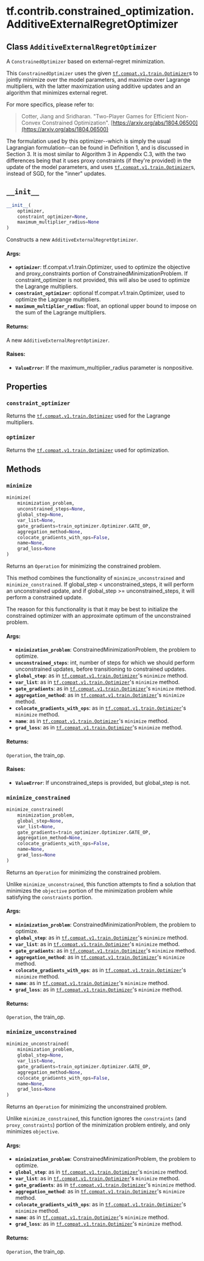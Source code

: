 <div itemscope itemtype="http://developers.google.com/ReferenceObject">
<meta itemprop="name" content="tf.contrib.constrained_optimization.AdditiveExternalRegretOptimizer" />
<meta itemprop="path" content="Stable" />
<meta itemprop="property" content="constraint_optimizer"/>
<meta itemprop="property" content="optimizer"/>
<meta itemprop="property" content="__init__"/>
<meta itemprop="property" content="minimize"/>
<meta itemprop="property" content="minimize_constrained"/>
<meta itemprop="property" content="minimize_unconstrained"/>
</div>

# tf.contrib.constrained_optimization.AdditiveExternalRegretOptimizer

## Class `AdditiveExternalRegretOptimizer`

A `ConstrainedOptimizer` based on external-regret minimization.



<!-- Placeholder for "Used in" -->

This `ConstrainedOptimizer` uses the given <a href="../../../tf/train/Optimizer.md"><code>tf.compat.v1.train.Optimizer</code></a>s to
jointly minimize over the model parameters, and maximize over Lagrange
multipliers, with the latter maximization using additive updates and an
algorithm that minimizes external regret.

For more specifics, please refer to:

> Cotter, Jiang and Sridharan. "Two-Player Games for Efficient Non-Convex
> Constrained Optimization".
> [https://arxiv.org/abs/1804.06500](https://arxiv.org/abs/1804.06500)

The formulation used by this optimizer--which is simply the usual Lagrangian
formulation--can be found in Definition 1, and is discussed in Section 3. It
is most similar to Algorithm 3 in Appendix C.3, with the two differences being
that it uses proxy constraints (if they're provided) in the update of the
model parameters, and uses <a href="../../../tf/train/Optimizer.md"><code>tf.compat.v1.train.Optimizer</code></a>s, instead of SGD,
for the "inner" updates.

<h2 id="__init__"><code>__init__</code></h2>

``` python
__init__(
    optimizer,
    constraint_optimizer=None,
    maximum_multiplier_radius=None
)
```

Constructs a new `AdditiveExternalRegretOptimizer`.


#### Args:


* <b>`optimizer`</b>: tf.compat.v1.train.Optimizer, used to optimize the objective
  and proxy_constraints portion of ConstrainedMinimizationProblem. If
  constraint_optimizer is not provided, this will also be used to optimize
  the Lagrange multipliers.
* <b>`constraint_optimizer`</b>: optional tf.compat.v1.train.Optimizer, used to
  optimize the Lagrange multipliers.
* <b>`maximum_multiplier_radius`</b>: float, an optional upper bound to impose on the
  sum of the Lagrange multipliers.


#### Returns:

A new `AdditiveExternalRegretOptimizer`.



#### Raises:


* <b>`ValueError`</b>: If the maximum_multiplier_radius parameter is nonpositive.



## Properties

<h3 id="constraint_optimizer"><code>constraint_optimizer</code></h3>

Returns the <a href="../../../tf/train/Optimizer.md"><code>tf.compat.v1.train.Optimizer</code></a> used for the Lagrange multipliers.


<h3 id="optimizer"><code>optimizer</code></h3>

Returns the <a href="../../../tf/train/Optimizer.md"><code>tf.compat.v1.train.Optimizer</code></a> used for optimization.




## Methods

<h3 id="minimize"><code>minimize</code></h3>

``` python
minimize(
    minimization_problem,
    unconstrained_steps=None,
    global_step=None,
    var_list=None,
    gate_gradients=train_optimizer.Optimizer.GATE_OP,
    aggregation_method=None,
    colocate_gradients_with_ops=False,
    name=None,
    grad_loss=None
)
```

Returns an `Operation` for minimizing the constrained problem.

This method combines the functionality of `minimize_unconstrained` and
`minimize_constrained`. If global_step < unconstrained_steps, it will
perform an unconstrained update, and if global_step >= unconstrained_steps,
it will perform a constrained update.

The reason for this functionality is that it may be best to initialize the
constrained optimizer with an approximate optimum of the unconstrained
problem.

#### Args:


* <b>`minimization_problem`</b>: ConstrainedMinimizationProblem, the problem to
  optimize.
* <b>`unconstrained_steps`</b>: int, number of steps for which we should perform
  unconstrained updates, before transitioning to constrained updates.
* <b>`global_step`</b>: as in <a href="../../../tf/train/Optimizer.md"><code>tf.compat.v1.train.Optimizer</code></a>'s `minimize` method.
* <b>`var_list`</b>: as in <a href="../../../tf/train/Optimizer.md"><code>tf.compat.v1.train.Optimizer</code></a>'s `minimize` method.
* <b>`gate_gradients`</b>: as in <a href="../../../tf/train/Optimizer.md"><code>tf.compat.v1.train.Optimizer</code></a>'s `minimize` method.
* <b>`aggregation_method`</b>: as in <a href="../../../tf/train/Optimizer.md"><code>tf.compat.v1.train.Optimizer</code></a>'s `minimize`
  method.
* <b>`colocate_gradients_with_ops`</b>: as in <a href="../../../tf/train/Optimizer.md"><code>tf.compat.v1.train.Optimizer</code></a>'s
  `minimize` method.
* <b>`name`</b>: as in <a href="../../../tf/train/Optimizer.md"><code>tf.compat.v1.train.Optimizer</code></a>'s `minimize` method.
* <b>`grad_loss`</b>: as in <a href="../../../tf/train/Optimizer.md"><code>tf.compat.v1.train.Optimizer</code></a>'s `minimize` method.


#### Returns:

`Operation`, the train_op.



#### Raises:


* <b>`ValueError`</b>: If unconstrained_steps is provided, but global_step is not.

<h3 id="minimize_constrained"><code>minimize_constrained</code></h3>

``` python
minimize_constrained(
    minimization_problem,
    global_step=None,
    var_list=None,
    gate_gradients=train_optimizer.Optimizer.GATE_OP,
    aggregation_method=None,
    colocate_gradients_with_ops=False,
    name=None,
    grad_loss=None
)
```

Returns an `Operation` for minimizing the constrained problem.

Unlike `minimize_unconstrained`, this function attempts to find a solution
that minimizes the `objective` portion of the minimization problem while
satisfying the `constraints` portion.

#### Args:


* <b>`minimization_problem`</b>: ConstrainedMinimizationProblem, the problem to
  optimize.
* <b>`global_step`</b>: as in <a href="../../../tf/train/Optimizer.md"><code>tf.compat.v1.train.Optimizer</code></a>'s `minimize` method.
* <b>`var_list`</b>: as in <a href="../../../tf/train/Optimizer.md"><code>tf.compat.v1.train.Optimizer</code></a>'s `minimize` method.
* <b>`gate_gradients`</b>: as in <a href="../../../tf/train/Optimizer.md"><code>tf.compat.v1.train.Optimizer</code></a>'s `minimize` method.
* <b>`aggregation_method`</b>: as in <a href="../../../tf/train/Optimizer.md"><code>tf.compat.v1.train.Optimizer</code></a>'s `minimize`
  method.
* <b>`colocate_gradients_with_ops`</b>: as in <a href="../../../tf/train/Optimizer.md"><code>tf.compat.v1.train.Optimizer</code></a>'s
  `minimize` method.
* <b>`name`</b>: as in <a href="../../../tf/train/Optimizer.md"><code>tf.compat.v1.train.Optimizer</code></a>'s `minimize` method.
* <b>`grad_loss`</b>: as in <a href="../../../tf/train/Optimizer.md"><code>tf.compat.v1.train.Optimizer</code></a>'s `minimize` method.


#### Returns:

`Operation`, the train_op.


<h3 id="minimize_unconstrained"><code>minimize_unconstrained</code></h3>

``` python
minimize_unconstrained(
    minimization_problem,
    global_step=None,
    var_list=None,
    gate_gradients=train_optimizer.Optimizer.GATE_OP,
    aggregation_method=None,
    colocate_gradients_with_ops=False,
    name=None,
    grad_loss=None
)
```

Returns an `Operation` for minimizing the unconstrained problem.

Unlike `minimize_constrained`, this function ignores the `constraints` (and
`proxy_constraints`) portion of the minimization problem entirely, and only
minimizes `objective`.

#### Args:


* <b>`minimization_problem`</b>: ConstrainedMinimizationProblem, the problem to
  optimize.
* <b>`global_step`</b>: as in <a href="../../../tf/train/Optimizer.md"><code>tf.compat.v1.train.Optimizer</code></a>'s `minimize` method.
* <b>`var_list`</b>: as in <a href="../../../tf/train/Optimizer.md"><code>tf.compat.v1.train.Optimizer</code></a>'s `minimize` method.
* <b>`gate_gradients`</b>: as in <a href="../../../tf/train/Optimizer.md"><code>tf.compat.v1.train.Optimizer</code></a>'s `minimize` method.
* <b>`aggregation_method`</b>: as in <a href="../../../tf/train/Optimizer.md"><code>tf.compat.v1.train.Optimizer</code></a>'s `minimize`
  method.
* <b>`colocate_gradients_with_ops`</b>: as in <a href="../../../tf/train/Optimizer.md"><code>tf.compat.v1.train.Optimizer</code></a>'s
  `minimize` method.
* <b>`name`</b>: as in <a href="../../../tf/train/Optimizer.md"><code>tf.compat.v1.train.Optimizer</code></a>'s `minimize` method.
* <b>`grad_loss`</b>: as in <a href="../../../tf/train/Optimizer.md"><code>tf.compat.v1.train.Optimizer</code></a>'s `minimize` method.


#### Returns:

`Operation`, the train_op.





